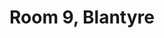 ---
basin: 'No'
cudn: true
floor: Ground
grade: 3
images:
- /room_database/images/blantyre/blant_9_1.jpeg
- /room_database/images/blantyre/blant_9_2.jpeg
- /room_database/images/blantyre/blant_9_3.jpeg
- /room_database/images/blantyre/blant_9_4.jpeg
living_room: 'No'
location: Blantyre
name: '9'
network: Wired and Wireless
title: Room 9,  Blantyre
---